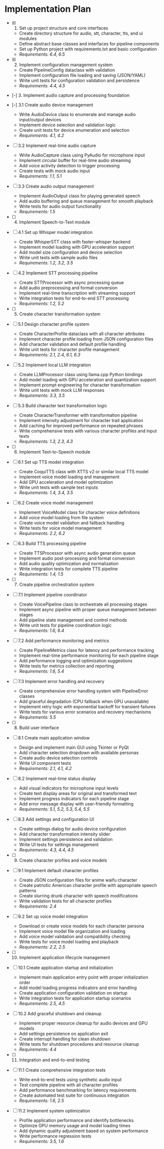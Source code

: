 # Implementation Plan

- [x] 1. Set up project structure and core interfaces





  - Create directory structure for audio, stt, character, tts, and ui modules
  - Define abstract base classes and interfaces for pipeline components
  - Set up Python project with requirements.txt and basic configuration
  - _Requirements: 6.4, 6.5_

- [x] 2. Implement configuration management system





  - Create PipelineConfig dataclass with validation
  - Implement configuration file loading and saving (JSON/YAML)
  - Write unit tests for configuration validation and persistence
  - _Requirements: 4.4, 4.5_

- [-] 3. Implement audio capture and processing foundation



- [-] 3.1 Create audio device management

  - Write AudioDevice class to enumerate and manage audio input/output devices
  - Implement device selection and validation logic
  - Create unit tests for device enumeration and selection
  - _Requirements: 4.1, 4.2_

- [ ] 3.2 Implement real-time audio capture
  - Write AudioCapture class using PyAudio for microphone input
  - Implement circular buffer for real-time audio streaming
  - Add voice activity detection to trigger processing
  - Create tests with mock audio input
  - _Requirements: 1.1, 5.1_

- [ ] 3.3 Create audio output management
  - Implement AudioOutput class for playing generated speech
  - Add audio buffering and queue management for smooth playback
  - Write tests for audio output functionality
  - _Requirements: 1.5_

- [ ] 4. Implement Speech-to-Text module
- [ ] 4.1 Set up Whisper model integration
  - Create WhisperSTT class with faster-whisper backend
  - Implement model loading with GPU acceleration support
  - Add model size configuration and device selection
  - Write unit tests with sample audio files
  - _Requirements: 1.2, 3.2, 3.5_

- [ ] 4.2 Implement STT processing pipeline
  - Create STTProcessor with async processing queue
  - Add audio preprocessing and format conversion
  - Implement real-time transcription with streaming support
  - Write integration tests for end-to-end STT processing
  - _Requirements: 1.2, 5.2_

- [ ] 5. Create character transformation system
- [ ] 5.1 Design character profile system
  - Create CharacterProfile dataclass with all character attributes
  - Implement character profile loading from JSON configuration files
  - Add character validation and default profile handling
  - Write unit tests for character profile management
  - _Requirements: 2.1, 2.4, 6.1, 6.3_

- [ ] 5.2 Implement local LLM integration
  - Create LLMProcessor class using llama.cpp Python bindings
  - Add model loading with GPU acceleration and quantization support
  - Implement prompt engineering for character transformation
  - Write unit tests with mock LLM responses
  - _Requirements: 3.3, 3.5_

- [ ] 5.3 Build character text transformation logic
  - Create CharacterTransformer with transformation pipeline
  - Implement intensity adjustment for character trait application
  - Add caching for improved performance on repeated phrases
  - Write comprehensive tests with various character profiles and input texts
  - _Requirements: 1.3, 2.3, 4.3_

- [ ] 6. Implement Text-to-Speech module
- [ ] 6.1 Set up TTS model integration
  - Create CoquiTTS class with XTTS v2 or similar local TTS model
  - Implement voice model loading and management
  - Add GPU acceleration and model optimization
  - Write unit tests with sample text inputs
  - _Requirements: 1.4, 3.4, 3.5_

- [ ] 6.2 Create voice model management
  - Implement VoiceModel class for character voice definitions
  - Add voice model loading from file system
  - Create voice model validation and fallback handling
  - Write tests for voice model management
  - _Requirements: 2.2, 6.2_

- [ ] 6.3 Build TTS processing pipeline
  - Create TTSProcessor with async audio generation queue
  - Implement audio post-processing and format conversion
  - Add audio quality optimization and normalization
  - Write integration tests for complete TTS pipeline
  - _Requirements: 1.4, 1.5_

- [ ] 7. Create pipeline orchestration system
- [ ] 7.1 Implement pipeline coordinator
  - Create VoicePipeline class to orchestrate all processing stages
  - Implement async pipeline with proper queue management between stages
  - Add pipeline state management and control methods
  - Write unit tests for pipeline coordination logic
  - _Requirements: 1.6, 6.4_

- [ ] 7.2 Add performance monitoring and metrics
  - Create PipelineMetrics class for latency and performance tracking
  - Implement real-time performance monitoring for each pipeline stage
  - Add performance logging and optimization suggestions
  - Write tests for metrics collection and reporting
  - _Requirements: 1.6, 5.4_

- [ ] 7.3 Implement error handling and recovery
  - Create comprehensive error handling system with PipelineError classes
  - Add graceful degradation (CPU fallback when GPU unavailable)
  - Implement retry logic with exponential backoff for transient failures
  - Write tests for various error scenarios and recovery mechanisms
  - _Requirements: 5.5_

- [ ] 8. Build user interface
- [ ] 8.1 Create main application window
  - Design and implement main GUI using Tkinter or PyQt
  - Add character selection dropdown with available personas
  - Create audio device selection controls
  - Write UI component tests
  - _Requirements: 2.1, 4.1, 4.2_

- [ ] 8.2 Implement real-time status display
  - Add visual indicators for microphone input levels
  - Create text display areas for original and transformed text
  - Implement progress indicators for each pipeline stage
  - Add error message display with user-friendly formatting
  - _Requirements: 5.1, 5.2, 5.3, 5.4, 5.5_

- [ ] 8.3 Add settings and configuration UI
  - Create settings dialog for audio device configuration
  - Add character transformation intensity slider
  - Implement settings persistence and validation
  - Write UI tests for settings management
  - _Requirements: 4.3, 4.4, 4.5_

- [ ] 9. Create character profiles and voice models
- [ ] 9.1 Implement default character profiles
  - Create JSON configuration files for anime waifu character
  - Create patriotic American character profile with appropriate speech patterns
  - Create slurring drunk character with speech modifications
  - Write validation tests for all character profiles
  - _Requirements: 2.4_

- [ ] 9.2 Set up voice model integration
  - Download or create voice models for each character persona
  - Implement voice model file organization and loading
  - Add voice model validation and compatibility checking
  - Write tests for voice model loading and playback
  - _Requirements: 2.2, 2.5_

- [ ] 10. Implement application lifecycle management
- [ ] 10.1 Create application startup and initialization
  - Implement main application entry point with proper initialization order
  - Add model loading progress indicators and error handling
  - Create application configuration validation on startup
  - Write integration tests for application startup scenarios
  - _Requirements: 2.5, 4.5_

- [ ] 10.2 Add graceful shutdown and cleanup
  - Implement proper resource cleanup for audio devices and GPU models
  - Add settings persistence on application exit
  - Create interrupt handling for clean shutdown
  - Write tests for shutdown procedures and resource cleanup
  - _Requirements: 4.4_

- [ ] 11. Integration and end-to-end testing
- [ ] 11.1 Create comprehensive integration tests
  - Write end-to-end tests using synthetic audio input
  - Test complete pipeline with all character profiles
  - Add performance benchmarking for latency requirements
  - Create automated test suite for continuous integration
  - _Requirements: 1.6, 2.5_

- [ ] 11.2 Implement system optimization
  - Profile application performance and identify bottlenecks
  - Optimize GPU memory usage and model loading times
  - Add dynamic quality adjustment based on system performance
  - Write performance regression tests
  - _Requirements: 3.5, 1.6_